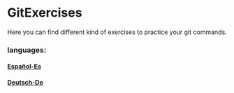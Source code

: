 # GitExercises
Here you can find different kind of exercises to practice your git commands. 

### languages:
#### [Español-Es](README-es.md)
#### [Deutsch-De](README-de.md)